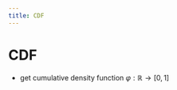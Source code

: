```yaml
---
title: CDF
---
```


# CDF
- get cumulative density function $\varphi : \mathbb{R} \rightarrow [0,1]$




